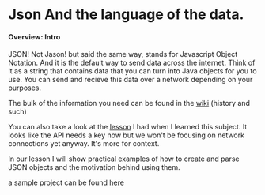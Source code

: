 # Json And the language of the data. 

#### Overview: Intro

JSON! Not Jason! but said the same way, stands for Javascript Object Notation. And it is the default way to send data across the internet. Think of it as a string that contains data that you can turn into Java objects for you to use. You can send and recieve this data over a network depending on your purposes.

The bulk of the information you need can be found in the [wiki](https://en.wikipedia.org/wiki/JSON) (history and such)

You can also take a look at the [lesson](https://github.com/accesscode-2-1/unit-0/blob/master/lessons/week-4/2015-04-04-secret-kung-fu-masters-JSON-quick-start-guide.md) I had when I learned this subject. It looks like the API needs a key now but we won't be focusing on network connections yet anyway. It's more for context.

In our lesson I will show practical examples of how to create and parse JSON objects and the motivation behind using them.


a sample project can be found [here](https://github.com/lighterletter/JsonStuff)






